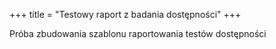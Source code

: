 +++
title = "Testowy raport z badania dostępności"
+++

Próba zbudowania szablonu raportowania testów dostępności

